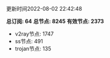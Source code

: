 更新时间2022-08-02 22:42:48

**总订阅: 64**
**总节点: 8245**
**有效节点: 2373**
- v2ray节点: 1747
- ss节点: 491
- trojan节点: 135
